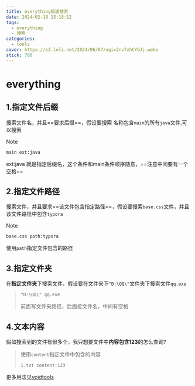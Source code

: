 ```yaml
---
title: everything极速搜索
date: 2024-02-18 15:18:12
tags:
  - everything
  - 搜索
categories:
  - tools
cover: https://s2.loli.net/2024/06/07/agix2nv7zhCYGJj.webp
stick: 700
---
```




# everything

## 1.指定文件后缀

搜索文件名，并且==要求后缀==，假设要搜索 名称包含`main`的所有`java`文件,可以搜索

> [!note] 
>
> `main ext:java `
>
> ext:java 就是指定后缀名，这个条件和main条件顺序随意，==注意中间要有一个空格==

## 2.指定文件路径

搜索文件，并且要求==该文件包含指定路径==，假设要搜索`base.css`文件，并且该文件路径中包含`typora`

> [!note]
>
> `base.css path:typora`
>
> 使用`path`指定文件包含的路径

## 3.指定文件夹

在**指定文件夹**下搜索文件，假设要在文件夹下`"D:\QQ\"`文件夹下搜索文件`qq.exe`

> `"D:\QQ\" qq.exe`
>
> 前面写文件夹路径，后面接文件名，中间有空格



## 4.文本内容

假如搜索到的文件有很多个，我只想要文件中**内容包含123**的怎么查询?

> 使用`content`指定文件中包含的内容
>
> `1.txt content:123`





更多用法见[voidtools](https://www.voidtools.com/zh-cn/)
